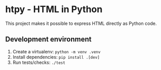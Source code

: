 
# htpy - HTML in Python
This project makes it possible to express HTML directly as Python code.

## Development environment
1) Create a virtualenv: ```python -m venv .venv```
2) Install dependencies: ```pip install .[dev]```
3) Run tests/checks: ```./test```
